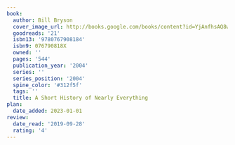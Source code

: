 ```yaml
---
book:
  author: Bill Bryson
  cover_image_url: http://books.google.com/books/content?id=YjAnfhsAQ8wC&printsec=frontcover&img=1&zoom=1&edge=curl&source=gbs_api
  goodreads: '21'
  isbn13: '9780767908184'
  isbn9: 076790818X
  owned: ''
  pages: '544'
  publication_year: '2004'
  series: ''
  series_position: '2004'
  spine_color: '#312f5f'
  tags: ''
  title: A Short History of Nearly Everything
plan:
  date_added: 2023-01-01
review:
  date_read: '2019-09-28'
  rating: '4'
---
```

